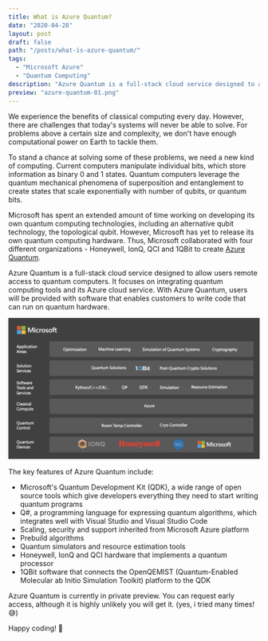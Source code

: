 ```yaml
---
title: What is Azure Quantum?
date: "2020-04-28"
layout: post
draft: false
path: "/posts/what-is-azure-quantum/"
tags:
  - "Microsoft Azure"
  - "Quantum Computing"
description: "Azure Quantum is a full-stack cloud service designed to allow users remote access to quantum computers. It focuses on integrating quantum computing tools and its Azure cloud service."
preview: "azure-quantum-01.png"
---
```


We experience the benefits of classical computing every day. However, there are challenges that today's systems will never be able to solve. For problems above a certain size and complexity, we don't have enough computational power on Earth to tackle them.

To stand a chance at solving some of these problems, we need a new kind of computing.
Current computers manipulate individual bits, which store information as binary 0 and 1 states. Quantum computers leverage the quantum mechanical phenomena of superposition and entanglement to create states that scale exponentially with number of qubits, or quantum bits.

Microsoft has spent an extended amount of time working on developing its own quantum computing technologies, including an alternative qubit technology, the topological qubit. However, Microsoft has yet to release its own quantum computing hardware. Thus, Microsoft collaborated with four different organizations - Honeywell, IonQ, QCI and 1QBit to create [Azure Quantum](https://azure.microsoft.com/en-us/services/quantum/).

Azure Quantum is a full-stack cloud service designed to allow users remote access to quantum computers. It focuses on integrating quantum computing tools and its Azure cloud service. With Azure Quantum, users will be provided with software that enables customers to write code that can run on quantum hardware.

![The Azure Quantum stack](azure-quantum-01.png)

The key features of Azure Quantum include:

<span class="bulleted">

* Microsoft's Quantum Development Kit (QDK), a wide range of open source tools which give developers everything they need to start writing quantum programs
* Q#, a programming language for expressing quantum algorithms, which integrates well with Visual Studio and Visual Studio Code
* Scaling, security and support inherited from Microsoft Azure platform
* Prebuild algorithms
* Quantum simulators and resource estimation tools
* Honeywell, IonQ and QCI hardware that implements a quantum processor
* 1QBit software that connects the OpenQEMIST (Quantum-Enabled Molecular ab Initio Simulation Toolkit) platform to the QDK
  
</span>

Azure Quantum is currently in private preview. You can request early access, although it is highly unlikely you will get it. (yes, i tried many times! 😅)

Happy coding! 👾
